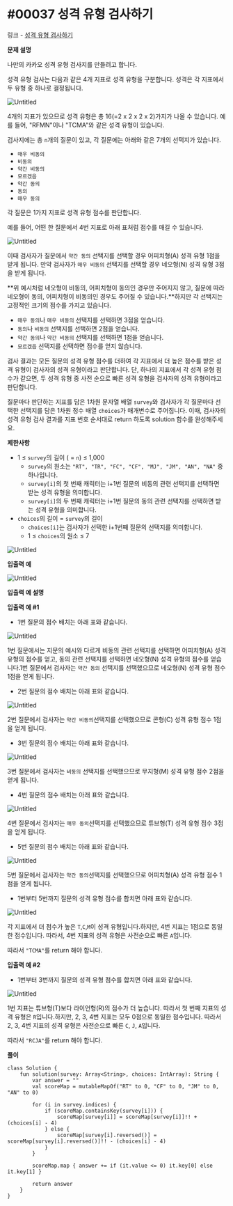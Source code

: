 # #00037 성격 유형 검사하기

링크 - [성격 유형 검사하기](https://school.programmers.co.kr/learn/courses/30/lessons/118666)

**문제 설명**

나만의 카카오 성격 유형 검사지를 만들려고 합니다.

성격 유형 검사는 다음과 같은 4개 지표로 성격 유형을 구분합니다. 성격은 각 지표에서 두 유형 중 하나로 결정됩니다.

![Untitled](#00037%20%E1%84%89%E1%85%A5%E1%86%BC%E1%84%80%E1%85%A7%E1%86%A8%20%E1%84%8B%E1%85%B2%E1%84%92%E1%85%A7%E1%86%BC%20%E1%84%80%E1%85%A5%E1%86%B7%E1%84%89%E1%85%A1%E1%84%92%E1%85%A1%E1%84%80%E1%85%B5%20def71f43c8d44c12a9c2c7b8fe22aaf0/Untitled.png)

4개의 지표가 있으므로 성격 유형은 총 16(=2 x 2 x 2 x 2)가지가 나올 수 있습니다. 예를 들어, "RFMN"이나 "TCMA"와 같은 성격 유형이 있습니다.

검사지에는 총 `n`개의 질문이 있고, 각 질문에는 아래와 같은 7개의 선택지가 있습니다.

- `매우 비동의`
- `비동의`
- `약간 비동의`
- `모르겠음`
- `약간 동의`
- `동의`
- `매우 동의`

각 질문은 1가지 지표로 성격 유형 점수를 판단합니다.

예를 들어, 어떤 한 질문에서 4번 지표로 아래 표처럼 점수를 매길 수 있습니다.

![Untitled](#00037%20%E1%84%89%E1%85%A5%E1%86%BC%E1%84%80%E1%85%A7%E1%86%A8%20%E1%84%8B%E1%85%B2%E1%84%92%E1%85%A7%E1%86%BC%20%E1%84%80%E1%85%A5%E1%86%B7%E1%84%89%E1%85%A1%E1%84%92%E1%85%A1%E1%84%80%E1%85%B5%20def71f43c8d44c12a9c2c7b8fe22aaf0/Untitled%201.png)

이때 검사자가 질문에서 `약간 동의` 선택지를 선택할 경우 어피치형(A) 성격 유형 1점을 받게 됩니다. 만약 검사자가 `매우 비동의` 선택지를 선택할 경우 네오형(N) 성격 유형 3점을 받게 됩니다.

**위 예시처럼 네오형이 비동의, 어피치형이 동의인 경우만 주어지지 않고, 질문에 따라 네오형이 동의, 어피치형이 비동의인 경우도 주어질 수 있습니다.**하지만 각 선택지는 고정적인 크기의 점수를 가지고 있습니다.

- `매우 동의`나 `매우 비동의` 선택지를 선택하면 3점을 얻습니다.
- `동의`나 `비동의` 선택지를 선택하면 2점을 얻습니다.
- `약간 동의`나 `약간 비동의` 선택지를 선택하면 1점을 얻습니다.
- `모르겠음` 선택지를 선택하면 점수를 얻지 않습니다.

검사 결과는 모든 질문의 성격 유형 점수를 더하여 각 지표에서 더 높은 점수를 받은 성격 유형이 검사자의 성격 유형이라고 판단합니다. 단, 하나의 지표에서 각 성격 유형 점수가 같으면, 두 성격 유형 중 사전 순으로 빠른 성격 유형을 검사자의 성격 유형이라고 판단합니다.

질문마다 판단하는 지표를 담은 1차원 문자열 배열 `survey`와 검사자가 각 질문마다 선택한 선택지를 담은 1차원 정수 배열 `choices`가 매개변수로 주어집니다. 이때, 검사자의 성격 유형 검사 결과를 지표 번호 순서대로 return 하도록 solution 함수를 완성해주세요.

****제한사항****

- 1 ≤ `survey`의 길이 ( = `n`) ≤ 1,000
    - `survey`의 원소는 `"RT", "TR", "FC", "CF", "MJ", "JM", "AN", "NA"` 중 하나입니다.
    - `survey[i]`의 첫 번째 캐릭터는 i+1번 질문의 비동의 관련 선택지를 선택하면 받는 성격 유형을 의미합니다.
    - `survey[i]`의 두 번째 캐릭터는 i+1번 질문의 동의 관련 선택지를 선택하면 받는 성격 유형을 의미합니다.
- `choices`의 길이 = `survey`의 길이
    - `choices[i]`는 검사자가 선택한 i+1번째 질문의 선택지를 의미합니다.
    - 1 ≤ `choices`의 원소 ≤ 7

![Untitled](#00037%20%E1%84%89%E1%85%A5%E1%86%BC%E1%84%80%E1%85%A7%E1%86%A8%20%E1%84%8B%E1%85%B2%E1%84%92%E1%85%A7%E1%86%BC%20%E1%84%80%E1%85%A5%E1%86%B7%E1%84%89%E1%85%A1%E1%84%92%E1%85%A1%E1%84%80%E1%85%B5%20def71f43c8d44c12a9c2c7b8fe22aaf0/Untitled%202.png)

****입출력 예****

![Untitled](#00037%20%E1%84%89%E1%85%A5%E1%86%BC%E1%84%80%E1%85%A7%E1%86%A8%20%E1%84%8B%E1%85%B2%E1%84%92%E1%85%A7%E1%86%BC%20%E1%84%80%E1%85%A5%E1%86%B7%E1%84%89%E1%85%A1%E1%84%92%E1%85%A1%E1%84%80%E1%85%B5%20def71f43c8d44c12a9c2c7b8fe22aaf0/Untitled%203.png)

****입출력 예 설명****

**입출력 예 #1**

- 1번 질문의 점수 배치는 아래 표와 같습니다.

![Untitled](#00037%20%E1%84%89%E1%85%A5%E1%86%BC%E1%84%80%E1%85%A7%E1%86%A8%20%E1%84%8B%E1%85%B2%E1%84%92%E1%85%A7%E1%86%BC%20%E1%84%80%E1%85%A5%E1%86%B7%E1%84%89%E1%85%A1%E1%84%92%E1%85%A1%E1%84%80%E1%85%B5%20def71f43c8d44c12a9c2c7b8fe22aaf0/Untitled%204.png)

1번 질문에서는 지문의 예시와 다르게 비동의 관련 선택지를 선택하면 어피치형(A) 성격 유형의 점수를 얻고, 동의 관련 선택지를 선택하면 네오형(N) 성격 유형의 점수를 얻습니다.1번 질문에서 검사자는 `약간 동의` 선택지를 선택했으므로 네오형(N) 성격 유형 점수 1점을 얻게 됩니다.

- 2번 질문의 점수 배치는 아래 표와 같습니다.

![Untitled](#00037%20%E1%84%89%E1%85%A5%E1%86%BC%E1%84%80%E1%85%A7%E1%86%A8%20%E1%84%8B%E1%85%B2%E1%84%92%E1%85%A7%E1%86%BC%20%E1%84%80%E1%85%A5%E1%86%B7%E1%84%89%E1%85%A1%E1%84%92%E1%85%A1%E1%84%80%E1%85%B5%20def71f43c8d44c12a9c2c7b8fe22aaf0/Untitled%205.png)

2번 질문에서 검사자는 `약간 비동의`선택지를 선택했으므로 콘형(C) 성격 유형 점수 1점을 얻게 됩니다.

- 3번 질문의 점수 배치는 아래 표와 같습니다.

![Untitled](#00037%20%E1%84%89%E1%85%A5%E1%86%BC%E1%84%80%E1%85%A7%E1%86%A8%20%E1%84%8B%E1%85%B2%E1%84%92%E1%85%A7%E1%86%BC%20%E1%84%80%E1%85%A5%E1%86%B7%E1%84%89%E1%85%A1%E1%84%92%E1%85%A1%E1%84%80%E1%85%B5%20def71f43c8d44c12a9c2c7b8fe22aaf0/Untitled%206.png)

3번 질문에서 검사자는 `비동의` 선택지를 선택했으므로 무지형(M) 성격 유형 점수 2점을 얻게 됩니다.

- 4번 질문의 점수 배치는 아래 표와 같습니다.

![Untitled](#00037%20%E1%84%89%E1%85%A5%E1%86%BC%E1%84%80%E1%85%A7%E1%86%A8%20%E1%84%8B%E1%85%B2%E1%84%92%E1%85%A7%E1%86%BC%20%E1%84%80%E1%85%A5%E1%86%B7%E1%84%89%E1%85%A1%E1%84%92%E1%85%A1%E1%84%80%E1%85%B5%20def71f43c8d44c12a9c2c7b8fe22aaf0/Untitled%207.png)

4번 질문에서 검사자는 `매우 동의`선택지를 선택했으므로 튜브형(T) 성격 유형 점수 3점을 얻게 됩니다.

- 5번 질문의 점수 배치는 아래 표와 같습니다.

![Untitled](#00037%20%E1%84%89%E1%85%A5%E1%86%BC%E1%84%80%E1%85%A7%E1%86%A8%20%E1%84%8B%E1%85%B2%E1%84%92%E1%85%A7%E1%86%BC%20%E1%84%80%E1%85%A5%E1%86%B7%E1%84%89%E1%85%A1%E1%84%92%E1%85%A1%E1%84%80%E1%85%B5%20def71f43c8d44c12a9c2c7b8fe22aaf0/Untitled%208.png)

5번 질문에서 검사자는 `약간 동의`선택지를 선택했으므로 어피치형(A) 성격 유형 점수 1점을 얻게 됩니다.

- 1번부터 5번까지 질문의 성격 유형 점수를 합치면 아래 표와 같습니다.

![Untitled](#00037%20%E1%84%89%E1%85%A5%E1%86%BC%E1%84%80%E1%85%A7%E1%86%A8%20%E1%84%8B%E1%85%B2%E1%84%92%E1%85%A7%E1%86%BC%20%E1%84%80%E1%85%A5%E1%86%B7%E1%84%89%E1%85%A1%E1%84%92%E1%85%A1%E1%84%80%E1%85%B5%20def71f43c8d44c12a9c2c7b8fe22aaf0/Untitled%209.png)

각 지표에서 더 점수가 높은 `T`,`C`,`M`이 성격 유형입니다.하지만, 4번 지표는 1점으로 동일한 점수입니다. 따라서, 4번 지표의 성격 유형은 사전순으로 빠른 `A`입니다.

따라서 `"TCMA"`를 return 해야 합니다.

**입출력 예 #2**

- 1번부터 3번까지 질문의 성격 유형 점수를 합치면 아래 표와 같습니다.

![Untitled](#00037%20%E1%84%89%E1%85%A5%E1%86%BC%E1%84%80%E1%85%A7%E1%86%A8%20%E1%84%8B%E1%85%B2%E1%84%92%E1%85%A7%E1%86%BC%20%E1%84%80%E1%85%A5%E1%86%B7%E1%84%89%E1%85%A1%E1%84%92%E1%85%A1%E1%84%80%E1%85%B5%20def71f43c8d44c12a9c2c7b8fe22aaf0/Untitled%2010.png)

1번 지표는 튜브형(T)보다 라이언형(R)의 점수가 더 높습니다. 따라서 첫 번째 지표의 성격 유형은 `R`입니다.하지만, 2, 3, 4번 지표는 모두 0점으로 동일한 점수입니다. 따라서 2, 3, 4번 지표의 성격 유형은 사전순으로 빠른 `C`, `J`, `A`입니다.

따라서 `"RCJA"`를 return 해야 합니다.

**풀이**

```
class Solution {
    fun solution(survey: Array<String>, choices: IntArray): String {
        var answer = ""
        val scoreMap = mutableMapOf("RT" to 0, "CF" to 0, "JM" to 0, "AN" to 0)

        for (i in survey.indices) {
            if (scoreMap.containsKey(survey[i])) {
                scoreMap[survey[i]] = scoreMap[survey[i]]!! + (choices[i] - 4)
            } else {
                scoreMap[survey[i].reversed()] = scoreMap[survey[i].reversed()]!! - (choices[i] - 4)
            }
        }

        scoreMap.map { answer += if (it.value <= 0) it.key[0] else it.key[1] }

        return answer
    }
}
```